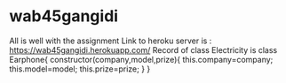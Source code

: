 # wab45gangidi

All is well with the assignment
Link to heroku server is : <https://wab45gangidi.herokuapp.com/>
Record of class Electricity is
class Earphone{
constructor(company,model,prize){
this.company=company;
this.model=model;
this.prize=prize;
}
}
